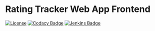 # Rating Tracker Web App Frontend

[![License](https://img.shields.io/github/license/marvinruder/rating-tracker-frontend)](https://github.com/marvinruder/rating-tracker-frontend/blob/main/LICENSE)
[![Codacy Badge](https://app.codacy.com/project/badge/Grade/0c4532c1690a44bbac5e90e06ad84630)](https://www.codacy.com/gh/marvinruder/rating-tracker-frontend/dashboard)
[![Jenkins Badge](https://jenkins.mruder.dev/buildStatus/icon?job=rating-tracker-frontend-multibranch%2Fmain)](https://jenkins.mruder.dev/job/rating-tracker-frontend-multibranch)
<!-- [![Codecov Badge](https://codecov.io/gh/marvinruder/rating-tracker-frontend/branch/main/graph/badge.svg?token=3NJDW4H3JK)](https://codecov.io/gh/marvinruder/rating-tracker-frontend) -->
